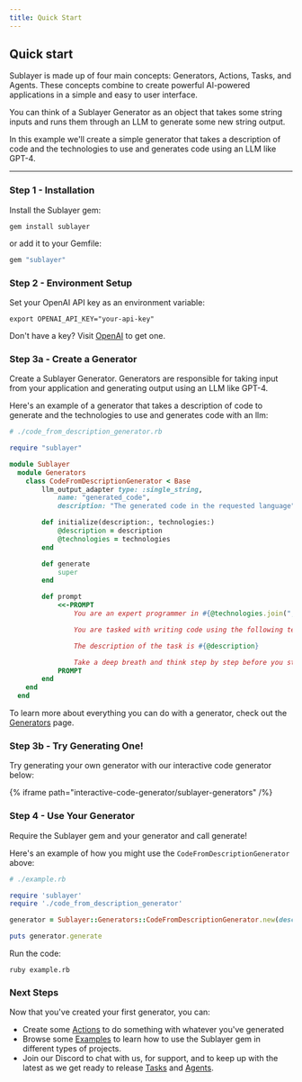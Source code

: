 ```yaml
---
title: Quick Start
---
```


## Quick start

Sublayer is made up of four main concepts: Generators, Actions, Tasks, and
Agents. These concepts combine to create powerful AI-powered applications in a
simple and easy to user interface.

You can think of a Sublayer Generator as an object that takes some string
inputs and runs them through an LLM to generate some new string output.

In this example we'll create a simple generator that takes a description of code
and the technologies to use and generates code using an LLM like GPT-4.

---

### Step 1 - Installation

Install the Sublayer gem:

```shell
gem install sublayer
```

or add it to your Gemfile:

```ruby
gem "sublayer"
```

### Step 2 - Environment Setup

Set your OpenAI API key as an environment variable:

```shell
export OPENAI_API_KEY="your-api-key"
```

Don't have a key? Visit [OpenAI](https://openai.com/product) to get one.

### Step 3a - Create a Generator

Create a Sublayer Generator. Generators are responsible for taking input from
your application and generating output using an LLM like GPT-4.

Here's an example of a generator that takes a description of code to generate
and the technologies to use and generates code with an llm:

```ruby
# ./code_from_description_generator.rb

require "sublayer"

module Sublayer
  module Generators
    class CodeFromDescriptionGenerator < Base
        llm_output_adapter type: :single_string,
            name: "generated_code",
            description: "The generated code in the requested language"

        def initialize(description:, technologies:)
            @description = description
            @technologies = technologies
        end

        def generate
            super
        end

        def prompt
            <<-PROMPT
                You are an expert programmer in #{@technologies.join(", ")}.

                You are tasked with writing code using the following technologies: #{@technologies.join(", ")}.

                The description of the task is #{@description}

                Take a deep breath and think step by step before you start coding.
            PROMPT
        end
    end
  end
```

To learn more about everything you can do with a generator, check out the [Generators](/docs/concepts/generators) page.

### Step 3b - Try Generating One!
Try generating your own generator with our interactive code generator below:

{% iframe path="interactive-code-generator/sublayer-generators" /%}


### Step 4 - Use Your Generator

Require the Sublayer gem and your generator and call generate!

Here's an example of how you might use the `CodeFromDescriptionGenerator` above:

```ruby
# ./example.rb

require 'sublayer'
require './code_from_description_generator'

generator = Sublayer::Generators::CodeFromDescriptionGenerator.new(description: 'a function that returns the first 10 happy numbers', technologies: ['ruby'])

puts generator.generate
```

Run the code:
```shell
ruby example.rb
```

### Next Steps

Now that you've created your first generator, you can:

* Create some [Actions](/docs/concepts/actions) to do something with whatever you've generated
* Browse some [Examples](/docs/guides/overview) to learn how to use the Sublayer gem in different types of projects.
* Join our Discord to chat with us, for support, and to keep up with the latest as we get ready to release [Tasks](/docs/concepts/tasks) and [Agents](/docs/concepts/agents).
